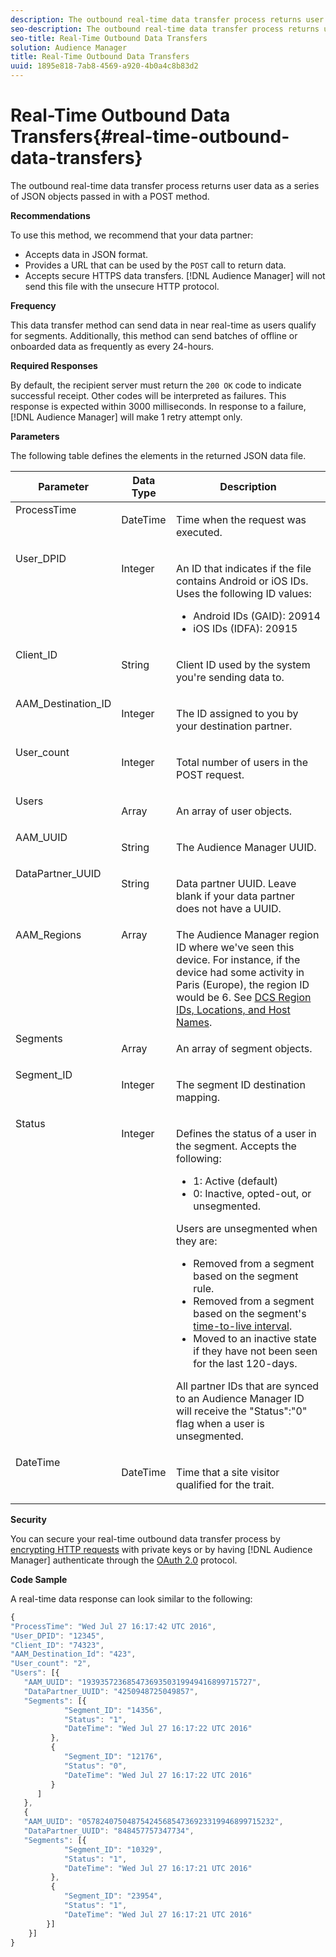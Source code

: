 ```yaml
---
description: The outbound real-time data transfer process returns user data as a series of JSON objects passed in with a POST method.
seo-description: The outbound real-time data transfer process returns user data as a series of JSON objects passed in with a POST method.
seo-title: Real-Time Outbound Data Transfers
solution: Audience Manager
title: Real-Time Outbound Data Transfers
uuid: 1895e818-7ab8-4569-a920-4b0a4c8b83d2
---
```


# Real-Time Outbound Data Transfers{#real-time-outbound-data-transfers}

The outbound real-time data transfer process returns user data as a series of JSON objects passed in with a POST method.

<!-- 

c_outbound_json.xml

 -->

**Recommendations**

To use this method, we recommend that your data partner:

* Accepts data in JSON format. 
* Provides a URL that can be used by the `POST` call to return data. 
* Accepts secure HTTPS data transfers. [!DNL Audience Manager] will not send this file with the unsecure HTTP protocol.

**Frequency**

This data transfer method can send data in near real-time as users qualify for segments. Additionally, this method can send batches of offline or onboarded data as frequently as every 24-hours.

**Required Responses**

By default, the recipient server must return the `200 OK` code to indicate successful receipt. Other codes will be interpreted as failures. This response is expected within 3000 milliseconds. In response to a failure, [!DNL Audience Manager] will make 1 retry attempt only.

**Parameters**

The following table defines the elements in the returned JSON data file.  

<table id="table_68475F9D01ED4A44B5909234114AEDE2"> 
 <thead> 
  <tr> 
   <th colname="col1" class="entry"> Parameter </th> 
   <th colname="col2" class="entry"> Data Type </th> 
   <th colname="col3" class="entry"> Description </th> 
  </tr>
 </thead>
 <tbody> 
  <tr valign="top"> 
   <td colname="col1"> <span class="codeph"><span class="varname"> ProcessTime</span></span> </td> 
   <td colname="col2"> <p>DateTime </p> </td> 
   <td colname="col3"> <p>Time when the request was executed. </p> </td> 
  </tr> 
  <tr valign="top"> 
   <td colname="col1"><span class="codeph"><span class="varname"> User_DPID</span></span> </td> 
   <td colname="col2"> <p>Integer </p> </td> 
   <td colname="col3"> <p>An ID that indicates if the file contains Android or iOS IDs. Uses the following ID values: </p> 
    <ul id="ul_159306B0CF304DE0B9A9836D41263E70"> 
     <li id="li_46F9F4F9DDC34AB683AE2DF0317FBCAC">Android IDs (GAID): <span class="codeph"> 20914</span> </li> 
     <li id="li_57DEB2A7B9024A94A0E302EEA967AB0B">iOS IDs (IDFA): <span class="codeph"> 20915</span> </li> 
    </ul> </td> 
  </tr> 
  <tr valign="top"> 
   <td colname="col1"><span class="codeph"><span class="varname"> Client_ID</span></span> </td> 
   <td colname="col2"> <p>String </p> </td> 
   <td colname="col3"> <p>Client ID used by the system you're sending data to. </p> </td> 
  </tr> 
  <tr valign="top"> 
   <td colname="col1"><span class="codeph"><span class="varname"> AAM_Destination_ID</span></span> </td> 
   <td colname="col2"> <p>Integer </p> </td> 
   <td colname="col3"> <p>The ID assigned to you by your destination partner. </p> </td> 
  </tr> 
  <tr valign="top"> 
   <td colname="col1"><span class="codeph"><span class="varname"> User_count</span></span> </td> 
   <td colname="col2"> <p>Integer </p> </td> 
   <td colname="col3"> <p>Total number of users in the <span class="codeph"> POST</span> request. </p> </td> 
  </tr> 
  <tr valign="top"> 
   <td colname="col1"><span class="codeph"><span class="varname"> Users</span></span> </td> 
   <td colname="col2"> <p>Array </p> </td> 
   <td colname="col3"> <p>An array of user objects. </p> </td> 
  </tr> 
  <tr valign="top"> 
   <td colname="col1"><span class="codeph"><span class="varname"> AAM_UUID</span></span> </td> 
   <td colname="col2"> <p>String </p> </td> 
   <td colname="col3"> <p>The <span class="keyword"> Audience Manager</span> UUID. </p> </td> 
  </tr> 
  <tr valign="top"> 
   <td colname="col1"><span class="codeph"><span class="varname"> DataPartner_UUID</span></span> </td> 
   <td colname="col2"> <p>String </p> </td> 
   <td colname="col3"> <p>Data partner UUID. Leave blank if your data partner does not have a UUID. </p> </td> 
  </tr> 
  <tr valign="top"> 
   <td colname="col1"><span class="codeph"><span class="varname"> AAM_Regions</span></span> </td> 
   <td colname="col2"> Array </td> 
   <td colname="col3"> The <span class="keyword"> Audience Manager</span> region ID where we've seen this device. For instance, if the device had some activity in Paris (Europe), the region ID would be <span class="codeph"> 6</span>. See <a href="../../../c-api/dcs-intro/dcs-api-reference/dcs-regions.md#concept_01C1E017A6694D1EAF9BF65BFFA54091"> DCS Region IDs, Locations, and Host Names</a>. </td> 
  </tr> 
  <tr valign="top"> 
   <td colname="col1"><span class="codeph"><span class="varname"> Segments</span></span> </td> 
   <td colname="col2"> <p>Array </p> </td> 
   <td colname="col3"> <p>An array of segment objects. </p> </td> 
  </tr> 
  <tr valign="top"> 
   <td colname="col1"><span class="codeph"><span class="varname"> Segment_ID</span></span> </td> 
   <td colname="col2"> <p>Integer </p> </td> 
   <td colname="col3"> <p>The segment ID destination mapping. </p> </td> 
  </tr> 
  <tr valign="top"> 
   <td colname="col1"><span class="codeph"><span class="varname"> Status</span></span> </td> 
   <td colname="col2"> <p>Integer </p> </td> 
   <td colname="col3"> <p>Defines the status of a user in the segment. Accepts the following: </p> 
    <ul id="ul_42C4625E9543494586CF6D851A94E048"> 
     <li id="li_6F13809ECD78403FB3BDA626403E4B57"><span class="codeph"> 1</span>: Active (default) </li> 
     <li id="li_10952C8DF7AF4593805FA29028257E38"><span class="codeph"> 0</span>: Inactive, opted-out, or unsegmented. </li> 
    </ul> <p>Users are unsegmented when they are: </p> 
    <ul id="ul_E17B080D8DF14D548E1142A9201C1C14"> 
     <li id="li_8352B919A87242E68716FB9EC0443407">Removed from a segment based on the segment rule. </li> 
     <li id="li_83CFEAFE94C14A11AE198D56E80EBB8C">Removed from a segment based on the segment's <a href="../../../c-features/traits/segment-ttl-explained.md#concept_2F85D4E738754EF387328A9754E125B3"> time-to-live interval</a>. </li> 
     <li id="li_F48D1052BA2B45108225641292CC748D">Moved to an inactive state if they have not been seen for the last 120-days. </li> 
    </ul> <p>All partner IDs that are synced to an <span class="keyword"> Audience Manager</span> ID will receive the <span class="codeph"> "Status":"0"</span> flag when a user is unsegmented. </p> </td> 
  </tr> 
  <tr valign="top"> 
   <td colname="col1"><span class="codeph"><span class="varname"> DateTime</span></span> </td> 
   <td colname="col2"> <p>DateTime </p> </td> 
   <td colname="col3"> <p>Time that a site visitor qualified for the trait. </p> </td> 
  </tr> 
 </tbody> 
</table>

**Security**

You can secure your real-time outbound data transfer process by [encrypting HTTP requests](../../../c-integration/receiving-audience-data/real-time-outbound-transfers/digitally-signed-http-requests.md#concept_1E0F79C0142B4CA38CE03B173022A31C) with private keys or by having [!DNL Audience Manager] authenticate through the [OAuth 2.0](../../../c-integration/receiving-audience-data/real-time-outbound-transfers/oauth-in-outbound-transfers.md#concept_CA17FEF807BE48D8BAC17243234E50A1) protocol.

**Code Sample**

A real-time data response can look similar to the following: 

```js
{
"ProcessTime": "Wed Jul 27 16:17:42 UTC 2016",
"User_DPID": "12345",
"Client_ID": "74323",
"AAM_Destination_Id": "423",
"User_count": "2",
"Users": [{  
   "AAM_UUID": "19393572368547369350319949416899715727",
   "DataPartner_UUID": "4250948725049857",
   "Segments": [{
            "Segment_ID": "14356",
            "Status": "1",
            "DateTime": "Wed Jul 27 16:17:22 UTC 2016"
         },
         {
            "Segment_ID": "12176",
            "Status": "0",  
            "DateTime": "Wed Jul 27 16:17:22 UTC 2016"
         }
      ]
   },
   {
   "AAM_UUID": "0578240750487542456854736923319946899715232",
   "DataPartner_UUID": "848457757347734",
   "Segments": [{
            "Segment_ID": "10329",
            "Status": "1",
            "DateTime": "Wed Jul 27 16:17:21 UTC 2016"
         },
         {
            "Segment_ID": "23954",
            "Status": "1",
            "DateTime": "Wed Jul 27 16:17:21 UTC 2016"
        }]
    }]
}

```

